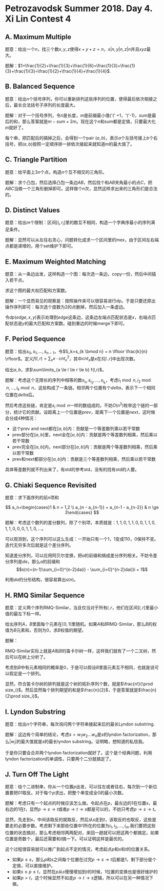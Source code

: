 
# Petrozavodsk Summer 2018. Day 4. Xi Lin Contest 4

## A. Maximum Multiple

题意：给出一个$n$，找三个数$x,y,z$使得$x+y+z=n$，$x|n,y|n,z|n$并且$xyz$最大。

题解：$1=\frac{1}{2}+\frac{1}{3}+\frac{1}{6}=\frac{1}{3}+\frac{1}{3}+\frac{1}{3}=\frac{1}{2}+\frac{1}{4}+\frac{1}{4}$.

## B. Balanced Sequence

题意：给出$n$个括号序列，你可以重新排列这些序列的位置，使得最后依次相接之后，最长合法括号子序列的长度最大。

题解：对于一个括号序列，令$n$是长度，$m$是前缀最小值('(' +1，')'-1)，$sum$是最后的和，那么答案就是$m-sum+2m$。现在这个$n$和sum都是定值，只要最大化$m$就好了。

每个串，把匹配后的搞掉之后，会得到一个pair ($a, b$)，表示$a$个左括号接上$b$个右括号，把($a,b$)按照一定顺序排一排依次接起来就知道$m$的最大值了。

## C. Triangle Partition

题意：给平面上$3n$个点，构造$n$个互不相交的三角形。

题解：求个凸包，然后选择凸包一条边$AB$，然后找个和$AB$夹角最小的点$C$，把$ABC$当做一个三角形删掉即可。这样做个$n$次，显然这样求出来的三角形们是合法的。

## D. Distinct Values

题意：给出$m$个限制：区间$[l_i,r_i]$里的数互不相同，构造一个字典序最小的序列满足条件。

题解：显然可以从左往右贪心，问题转化成求一个区间里的mex，由于区间左右端点都是递增的，用个set维护下即可。

## E. Maximum Weighted Matching

题意：从一条边出发，这样构造一个图：每次选一条边，copy一份，然后中间插入若干点。

求这个图的最大权匹配和方案数。

题解：一个显而易见的观察是：按照操作来可以很容易进行dp。于是只要还原出操作序列即可：每次选个度数为2的点删掉，然后加入一条虚边。

令$dp(edge, x, y)$表示处理到$edge$这条边，这条边左端点匹配状态是$x$，右端点匹配状态是$y$的最大匹配和方案数。碰到重边的时候merge下即可。

## F. Period Sequence

题意：给出$s_0,s_1,...,s_{n-1}$，令$S_k=s_{k \bmod n} + n \lfloor \frac{k}{n} \rfloor$。定义$f(l,r)=\sum_{x}x \cdot cnt^2_x$，其中$cnt_x$是$x$在$S[l..r]$中出现次数。

给出$a,b$，求$\sum\limits_{a \le l \le r \le b} f(l,r)$。

题解：考虑这个无限长的序列中相等的数$s_{i_1}, s_{i_2}, ..., s_{i_k}$，考虑$i_1 \bmod n, i_2 \bmod n, ..., i_k \bmod n$，这些构成了一条链。相邻两个位置有个$delta$，表示下一个相同位置在$delta$后。

然后考虑这些链，肯定是$s_i \bmod n$一样的数组成的。不妨$O(n^2)$枚举这个链的一部分，统计它的贡献。设距离上一个位置是$prev$，距离下一个位置是$next$，这时候会分成4种情况：
+ 这个prev and next都在$[a,b]$内：贡献是一个等差数列乘以若干常数
+ prev部分在$[a,b]$里，next全在$[a,b]$内：贡献是两个等差数列相乘，然后乘以若干常数
+ prev完全在$[a,b]$内，next部分在$[a,b]$内：贡献是两个等差数列相乘，然后乘以若干常数
+ prev和next都部分在$[a,b]$内：贡献是三个等差数列相乘，然后乘以若干常数

具体等差数列就不列出来了，有std的参考std，没有的找有std的人要。

## G. Chiaki Sequence Revisited

题意：求下面序列的前$n$项和

$$
a_n=\begin{cases}1 & n = 1,2 \\ a_{n - a_{n-1}} + a_{n-1 - a_{n-2}} & n \ge 3\end{cases}
$$

题解：考虑这个数列的差分数列，除了个别项，本质就是：$1, 1, 0, 1, 1, 0, 0, 1, 1, 0, 1, 1, 0, 0, 0, 1, 1, 0,...$。

可以观测到，这个序列可以这么生成：一开始只有一个$1$，$1$变成$110$，$0$保持不变。迭代无穷多次后就是这个差分序列。

知道差分序列，可以应用阿贝尔变换，把$a$的前缀和搞成差分序列相关。不妨令差分序列是$da$，那么$a$的前缀和
$$s(n)=(n-1)\sum_{i=0}^{n-2}da(i) - \sum_{i=0}^{n-2}da(i)i + 1$$

利用$da$的分形结构，很容易算出$s(n)$。

## H. RMQ Similar Sequence

题意：定义两个序列RMQ-Similar，当且仅当对于所有$l, r$，他们在区间$[l,r]$里最小值的最左下标一样。

给出序列$A$，$B$里面每个元素在$[0,1]$里随机。如果$A$和$B$RMQ-Similar，那么$B$的权值为$B$元素和，否则为$0$，求$B$权值的期望。

题解：

RMQ-Similar实际上就是$A$和$B$的笛卡尔树一样，这样我们就有了一个二叉树，然后可以在树上分析了。

考虑到$B$中有元素相同的概率是$0$，于是可以假设$B$里面元素互不相同，也就是说可以假定是一个排列。

显然，符合笛卡尔树的排列就是这个树的拓扑序列个数，就是$\frac{n!}{\prod size_i}$。然后显然每个排列期望的和是$\frac{n}{2}$，于是答案就是$\frac{n}{2\prod size_i}$。

## I. Lyndon Substring

题意：给出$n$个字符串，每次询问两个字符串接起来后的最长Lyndon substring.

题解：这边有个简单的结论，考虑$s=w_1w_2...w_n$是$s$的lyndon factorization，那么$|w_i|$的最大值就是$s$的最长lyndon substring。证明略，想知道的私信我。

于是你只要会合并两个lyndon factorization就好了。这个是个经典问题，利用lyndon factorization的单调性，只要两个二分就搞定了。

## J. Turn Off The Light

题意：给个二进制串，你从一个位置$p$出发，可以往左或者往右，每次到一个新位置要把$01$取反。对于每个$p$求出，把整个串变成全$0$的最小次数。

题解：考虑只有一个起点的时候应该怎么做。令起点在$p$，最左边的$1$在位置$s$，最右边的$1$在$t$，显然$p \to s \to t$或者$p \to t \to s$都是可以的，不妨只考虑$p \to s \to t$。

显然，先走到$s$，中间该取反的就取反，然后从$s$走到$t$，该取反的也取反，这些是要走的必要步数。考虑剩下来那些位置中$1$所在的位置为$i_1,i_2,...,i_m$.我们要把这些位置的状态搞对，那么考虑相邻两两配对，来回一趟就可以把这两个都搞定。如果位置是奇数个，最后还需要和$t$搞一下。可以证明这样是最优的。

这个过程很容易就可以推广到起点不定的情况，考虑起点$p$和$s$和$t$的位置关系。
+ 如果$p \le s$，那么$p$和$s$之间每个位置在过完$p \to s \to t$后都是$1$，剩下部分是个定值，可以直接维护。
+ 如果$s \le p \le t$，显然在$p$从$s$慢慢增加到$t$的时候，$1$位置的变换也是很好维护的
+ 如果$p > t$，这个时候显然不如走$p \to t \to s$逻辑，所以可以在另一种情况下做。